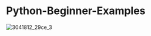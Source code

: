 # Python-Beginner-Examples


![3041812_29ce_3](https://user-images.githubusercontent.com/32854050/88830423-37ed7b00-d1ce-11ea-9ca0-8536db464908.jpg)
